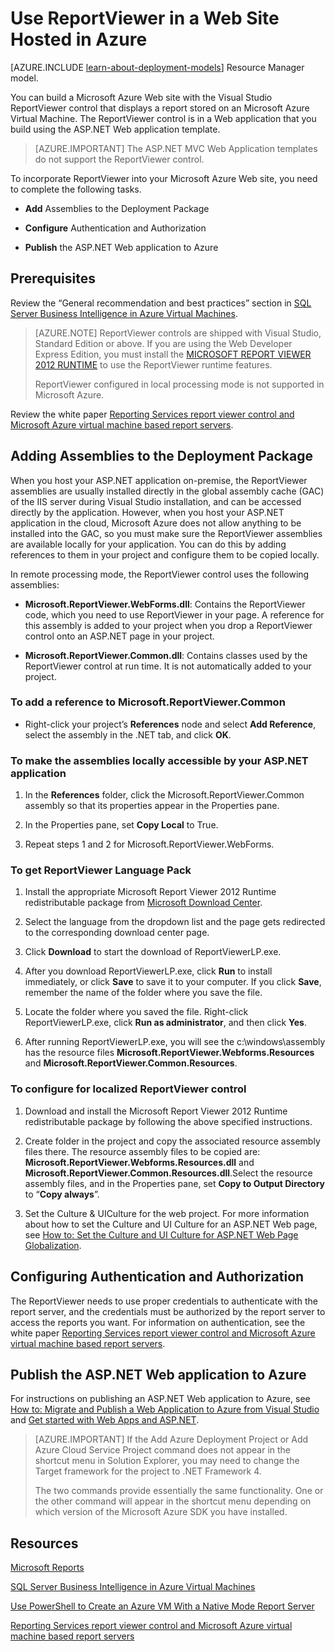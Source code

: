 <properties 
	pageTitle="Use ReportViewer in a Web Site | Microsoft Azure"
	description="This topic describes how to build a Microsoft Azure Web site with the Visual Studio ReportViewer control that displays a report stored on an Microsoft Azure Virtual Machine."
	services="virtual-machines-windows"
	documentationCenter="na"
	authors="guyinacube"
	manager="jhubbard"
	editor="monicar" 
	tags="azure-service-management" />
<tags 
	ms.service="virtual-machines-windows"
	ms.devlang="na"
	ms.topic="article"
	ms.tgt_pltfrm="vm-windows-sql-server"
	ms.workload="infrastructure-services"
	ms.date="04/14/2016"
	ms.author="asaxton" />

# Use ReportViewer in a Web Site Hosted in Azure

[AZURE.INCLUDE [learn-about-deployment-models](../../includes/learn-about-deployment-models-classic-include.md)] Resource Manager model.


You can build a Microsoft Azure Web site with the Visual Studio ReportViewer control that displays a report stored on an Microsoft Azure Virtual Machine. The ReportViewer control is in a Web application that you build using the ASP.NET Web application template.

>[AZURE.IMPORTANT] The ASP.NET MVC Web Application templates do not support the ReportViewer control.

To incorporate ReportViewer into your Microsoft Azure Web site, you need to complete the following tasks.

- **Add** Assemblies to the Deployment Package

- **Configure** Authentication and Authorization

- **Publish** the ASP.NET Web application to Azure

## Prerequisites

Review the “General recommendation and best practices” section in [SQL Server Business Intelligence in Azure Virtual Machines](virtual-machines-windows-classic-ps-sql-bi.md).

>[AZURE.NOTE] ReportViewer controls are shipped with Visual Studio, Standard Edition or above. If you are using the Web Developer Express Edition, you must install the [MICROSOFT REPORT VIEWER 2012 RUNTIME](https://www.microsoft.com/download/details.aspx?id=35747) to use the ReportViewer runtime features.
>
>ReportViewer configured in local processing mode is not supported in Microsoft Azure.

Review the white paper [Reporting Services report viewer control and Microsoft Azure virtual machine based report servers](http://download.microsoft.com/download/2/2/0/220DE2F1-8AB3-474D-8F8B-C998F7C56B5D/Reporting%20Services%20report%20viewer%20control%20and%20Azure%20VM%20based%20report%20servers.docx).

## Adding Assemblies to the Deployment Package

When you host your ASP.NET application on-premise, the ReportViewer assemblies are usually installed directly in the global assembly cache (GAC) of the IIS server during Visual Studio installation, and can be accessed directly by the application. However, when you host your ASP.NET application in the cloud, Microsoft Azure does not allow anything to be installed into the GAC, so you must make sure the ReportViewer assemblies are available locally for your application. You can do this by adding references to them in your project and configure them to be copied locally.

In remote processing mode, the ReportViewer control uses the following assemblies:

- **Microsoft.ReportViewer.WebForms.dll**: Contains the ReportViewer code, which you need to use ReportViewer in your page. A reference for this assembly is added to your project when you drop a ReportViewer control onto an ASP.NET page in your project.

- **Microsoft.ReportViewer.Common.dll**: Contains classes used by the ReportViewer control at run time. It is not automatically added to your project.

### To add a reference to Microsoft.ReportViewer.Common

- Right-click your project’s **References** node and select **Add Reference**, select the assembly in the .NET tab, and click **OK**.

### To make the assemblies locally accessible by your ASP.NET application

1. In the **References** folder, click the Microsoft.ReportViewer.Common assembly so that its properties appear in the Properties pane.

1. In the Properties pane, set **Copy Local** to True.

1. Repeat steps 1 and 2 for Microsoft.ReportViewer.WebForms.

### To get ReportViewer Language Pack

1. Install the appropriate Microsoft Report Viewer 2012 Runtime redistributable package from [Microsoft Download Center](http://go.microsoft.com/fwlink/?LinkId=317386).

1. Select the language from the dropdown list and the page gets redirected to the corresponding download center page.

1. Click **Download** to start the download of ReportViewerLP.exe.

1. After you download ReportViewerLP.exe, click **Run** to install immediately, or click **Save** to save it to your computer. If you click **Save**, remember the name of the folder where you save the file.

1. Locate the folder where you saved the file. Right-click ReportViewerLP.exe, click **Run as administrator**, and then click **Yes**.

1. After running ReportViewerLP.exe, you will see the c:\windows\assembly has the resource files **Microsoft.ReportViewer.Webforms.Resources** and **Microsoft.ReportViewer.Common.Resources**.

### To configure for localized ReportViewer control

1. Download and install the Microsoft Report Viewer 2012 Runtime redistributable package by following the above specified instructions.

1. Create <language> folder in the project and copy the associated resource assembly files there. The resource assembly files to be copied are: **Microsoft.ReportViewer.Webforms.Resources.dll** and **Microsoft.ReportViewer.Common.Resources.dll**.Select the resource assembly files, and in the Properties pane, set **Copy to Output Directory** to “**Copy always**”.

1. Set the Culture & UICulture for the web project. For more information about how to set the Culture and UI Culture for an ASP.NET Web page, see [How to: Set the Culture and UI Culture for ASP.NET Web Page Globalization](http://go.microsoft.com/fwlink/?LinkId=237461).

## Configuring Authentication and Authorization

The ReportViewer needs to use proper credentials to authenticate with the report server, and the credentials must be authorized by the report server to access the reports you want. For information on authentication, see the white paper [Reporting Services report viewer control and Microsoft Azure virtual machine based report servers](https://msdn.microsoft.com/library/azure/dn753698.aspx).

## Publish the ASP.NET Web application to Azure

For instructions on publishing an ASP.NET Web application to Azure, see [How to: Migrate and Publish a Web Application to Azure from Visual Studio](../vs-azure-tools-migrate-publish-web-app-to-cloud-service.md) and [Get started with Web Apps and ASP.NET](../app-service-web/web-sites-dotnet-get-started.md).

>[AZURE.IMPORTANT] If the Add Azure Deployment Project or Add Azure Cloud Service Project command does not appear in the shortcut menu in Solution Explorer, you may need to change the Target framework for the project to .NET Framework 4.
>
>The two commands provide essentially the same functionality. One or the other command will appear in the shortcut menu depending on which version of the Microsoft Azure SDK you have installed.

## Resources

[Microsoft Reports](http://go.microsoft.com/fwlink/?LinkId=205399)

[SQL Server Business Intelligence in Azure Virtual Machines](virtual-machines-windows-classic-ps-sql-bi.md)

[Use PowerShell to Create an Azure VM With a Native Mode Report Server](virtual-machines-windows-classic-ps-sql-report.md)

[Reporting Services report viewer control and Microsoft Azure virtual machine based report servers](http://download.microsoft.com/download/2/2/0/220DE2F1-8AB3-474D-8F8B-C998F7C56B5D/Reporting%20Services%20report%20viewer%20control%20and%20Azure%20VM%20based%20report%20servers.docx)

